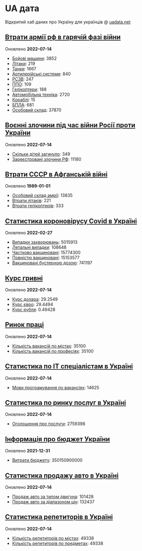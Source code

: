 # UA дата
Відкритий хаб даних про Україну для українців @ [uadata.net](https://uadata.net/)

## [Втрати армії рф в гарячій фазі війни](https://uadata.net/vtraty-rf.data)
Оновлено **2022-07-14**

- [Бойові машини](https://uadata.net/vtraty-rf:bbm.data): 3852
- [Літаки](https://uadata.net/vtraty-rf:planes.data): 219
- [Танки](https://uadata.net/vtraty-rf:tanks.data): 1667
- [Артилерійські системи](https://uadata.net/vtraty-rf:artilery.data): 840
- [РСЗВ](https://uadata.net/vtraty-rf:rszv.data): 247
- [ППО](https://uadata.net/vtraty-rf:ppo.data): 109
- [Гелікоптери](https://uadata.net/vtraty-rf:helicopters.data): 188
- [Автомобільна техніка](https://uadata.net/vtraty-rf:auto.data): 2720
- [Кораблі](https://uadata.net/vtraty-rf:ships.data): 15
- [БПЛА](https://uadata.net/vtraty-rf:bpla.data): 681
- [Особовий склад](https://uadata.net/vtraty-rf.data): 37870

## [Воєнні злочини під час війни Росії проти України](https://uadata.net/zlochiny-rf.data)
Оновлено **2022-07-14**

- [Скільки дітей загинуло](https://uadata.net/zlochiny-rf.data): 349
- [Зареєстровані злочини РФ](https://uadata.net/zlochiny-rf:registered-crimes.data): 11180

## [Втрати СССР в Афганській війні](https://uadata.net/vtraty-su-in-afgan.data)
Оновлено **1989-01-01**

- [Особовий склад амрії](https://uadata.net/vtraty-su-in-afgan.data): 13835
- [Втрати літаків](https://uadata.net/vtraty-su-in-afgan:soviet-aircraft-losses-in-afgan-war.data): 221
- [Втрати гелікоптерів](https://uadata.net/vtraty-su-in-afgan:soviet-helicopters-losses-in-afgan-war.data): 333

## [Статистика короновірусу Covid в Україні](https://uadata.net/corona.data)
Оновлено **2022-02-27**

- [Випадки захворювань](https://uadata.net/corona.data): 5015913
- [Летальні випадки](https://uadata.net/corona:totla-deaths.data): 108648
- [Частково вакциновані](https://uadata.net/corona:persons-vaccinated.data): 15774300
- [Повністю вакциновані](https://uadata.net/corona:persons-fully-vaccinated.data): 15153577
- [Вакциновані бустерною дозою](https://uadata.net/corona:persons-with-booster.data): 741197

## [Курс гривні](https://uadata.net/kurs-hryvni.data)
Оновлено **2022-07-14**

- [Курс долара](https://uadata.net/kurs-hryvni.data): 29.2549
- [Курс євро](https://uadata.net/kurs-hryvni:euro-to-hryvna.data): 29.4494
- [Курс рубля](https://uadata.net/kurs-hryvni:fubl-to-hryvna.data): 0.49428

## [Ринок праці](https://uadata.net/rynok-praci.data)
Оновлено **2022-07-14**

- [Кількість вакансій по містах](https://uadata.net/rynok-praci.data): 35100
- [Кількість вакансій по професіях](https://uadata.net/rynok-praci:positions.data): 35100

## [Статистика по ІТ спеціалістам в Україні](https://uadata.net/rozrobka-softu.data)
Оновлено **2022-07-14**

- [Мови програмування по вакансіях](https://uadata.net/rozrobka-softu.data): 14625

## [Статистика по ринку послуг в Україні](https://uadata.net/poslugy.data)
Оновлено **2022-07-14**

- [Оголошення про послуги](https://uadata.net/poslugy.data): 2759398

## [Інформація про бюджет України](https://uadata.net/budget.data)
Оновлено **2021-12-31**

- [Витрати бюджету](https://uadata.net/budget.data): 350150900000

## [Статистика продажу авто в Україні](https://uadata.net/automobiles.data)
Оновлено **2022-07-14**

- [Продаж авто за типом двигуна](https://uadata.net/automobiles.data): 101428
- [Продаж авто за діапазоном цін](https://uadata.net/automobiles:auto-prices.data): 132437

## [Статистика репетиторів в Україні](https://uadata.net/tutors.data)
Оновлено **2022-07-14**

- [Кількість репетиторів по містах](https://uadata.net/tutors.data): 49338
- [Кількість репетиторів по предметах](https://uadata.net/tutors:tutor-subjects.data): 49338
